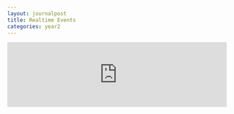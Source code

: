 ```yaml
---
layout: journalpost
title: Realtime Events
categories: year2
---
```


<iframe width="100%" height="auto" src="https://miro.com/app/embed/uXjVPQkeHxs=/?pres=1&frameId=3458764535060421603&embedId=973032014525" frameborder="0" scrolling="no" allowfullscreen></iframe>